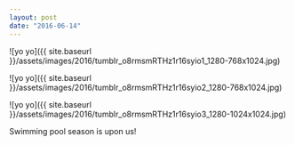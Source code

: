 ```yaml
---
layout: post
date: "2016-06-14"
---
```


![yo yo]({{ site.baseurl }}/assets/images/2016/tumblr_o8rmsmRTHz1r16syio1_1280-768x1024.jpg)

![yo yo]({{ site.baseurl }}/assets/images/2016/tumblr_o8rmsmRTHz1r16syio2_1280-768x1024.jpg)

![yo yo]({{ site.baseurl }}/assets/images/2016/tumblr_o8rmsmRTHz1r16syio3_1280-1024x1024.jpg)

Swimming pool season is upon us!
